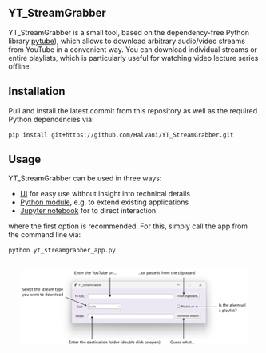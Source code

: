 ## YT_StreamGrabber
YT_StreamGrabber is a small tool, based on the dependency-free Python library <a href="https://github.com/pytube/pytube">pytube</a>), which allows to download arbitrary audio/video streams from YouTube in a convenient way. You can download individual streams or entire playlists, which is particularly useful for watching video lecture series offline.

## Installation
Pull and install the latest commit from this repository as well as the required Python dependencies via:
```
pip install git+https://github.com/Halvani/YT_StreamGrabber.git
```

## Usage
YT_StreamGrabber can be used in three ways:

- <a href="https://github.com/Halvani/YT_StreamGrabber/blob/main/yt_streamgrabber_app.py">UI</a> for easy use without insight into technical details 
- <a href="https://github.com/Halvani/YT_StreamGrabber/tree/main/yt_streamgrabber">Python module</a>, e.g. to extend existing applications 
- <a href="https://github.com/Halvani/YT_StreamGrabber/blob/main/YT_StreamGrabber.ipynb">Jupyter notebook</a> for to direct interaction 

where the first option is recommended. For this, simply call the app from the command line via: 
```
python yt_streamgrabber_app.py
```
<br>
<center>
    <div><img src="https://raw.githubusercontent.com/Halvani/YT_StreamGrabber/main/assets/images/UI.jpg" alt="YT_StreamGrabber UI" width=90% height=90% class="center"></div>
</center>
<br>
